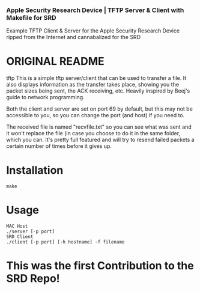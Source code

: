 ### Apple Security Research Device | TFTP Server & Client with Makefile for SRD

Example TFTP Client & Server for the Apple Security Research Device ripped from the Internet and cannabalized for the SRD

# ORIGINAL README

tftp
This is a simple tftp server/client that can be used to transfer a file. It also displays information as the transfer takes place, showing you the packet sizes being sent, the ACK receiving, etc. Heavily inspired by Beej's guide to network programming.

Both the client and server are set on port 69 by default, but this may not be accessible to you, so you can change the port (and host) if you need to.

The received file is named "recvfile.txt" so you can see what was sent and it won't replace the file (in case you choose to do it in the same folder, which you can. It's pretty full featured and will try to resend failed packets a certain number of times before it gives up.

# Installation
```
make
```
# Usage
```
MAC Host
./server [-p port]
SRD Client
./client [-p port] [-h hostname] -f filename
```

# This was the first Contribution to the SRD Repo!
